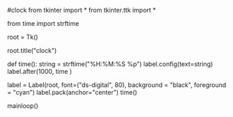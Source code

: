 #clock
from tkinter import *
from tkinter.ttk import *

from time import strftime

root = Tk()

root.title("clock")

def time():
    string = strftime("%H:%M:%S %p")
    label.config(text=string)
    label.after(1000, time )

label = Label(root, font=("ds-digital", 80), background = "black", foreground = "cyan")
label.pack(anchor="center")
time()

mainloop()
